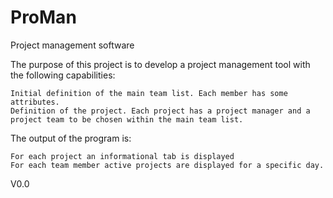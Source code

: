 # ProMan
Project management software

The purpose of this project is to develop a project management tool with the following capabilities:

    Initial definition of the main team list. Each member has some attributes.
    Definition of the project. Each project has a project manager and a project team to be chosen within the main team list.

The output of the program is:

    For each project an informational tab is displayed
    For each team member active projects are displayed for a specific day.

V0.0
